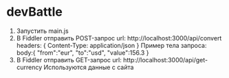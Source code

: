 # devBattle
1. Запустить main.js
2. В Fiddler отправить POST-запрос
	url: http://localhost:3000/api/convert
	headers: {
		Content-Type: application/json
	}
Пример тела запроса:
	body:{
		"from":"eur",
		"to":"usd",
		"value":156.3
	}
3. В Fiddler отправить GET-запрос
	url: http://localhost:3000/api/get-currency
Используются данные с сайта
